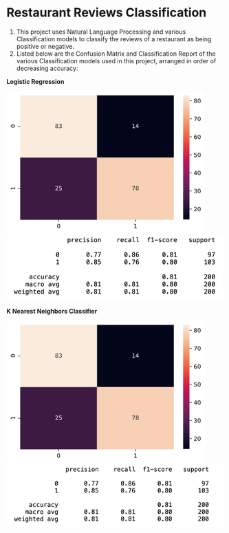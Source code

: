 # Restaurant Reviews Classification

1. This project uses Natural Language Processing and various Classification models to classify the reviews of a restaurant as being positive or negative.
2. Listed below are the Confusion Matrix and Classification Report of the various Classification models used in this project, arranged in order of decreasing accuracy:    

**Logistic Regression**

![](Figures/logistic_cm.png)
![](Figures/logistic_classification_report.png)

**K Nearest Neighbors Classifier**    

![](Figures/knn_cm.png)
![](Figures/knn_classification_report.png)
